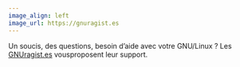 ```yaml
---
image_align: left
image_url: https://gnuragist.es
---
```

Un soucis, des questions, besoin d’aide avec votre GNU/Linux ? Les [GNUragist.es](https://gnuragist.es) vousproposent leur support.